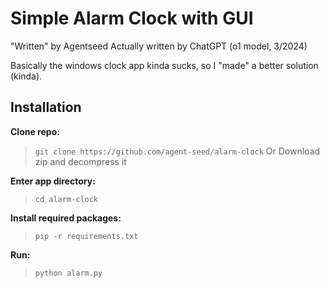 # Simple Alarm Clock with GUI

"Written" by Agentseed
Actually written by ChatGPT (o1 model, 3/2024)

Basically the windows clock app kinda sucks, so I "made" a better solution (kinda).

## Installation

**Clone repo:**
> `git clone https://github.com/agent-seed/alarm-clock`
Or
Download zip and decompress it

**Enter app directory:**
> `cd alarm-clock`

**Install required packages:**

> `pip -r requirements.txt`

**Run:**

> `python alarm.py`
